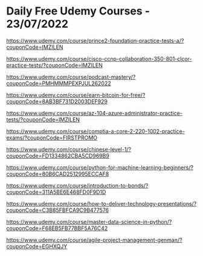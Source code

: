 # Daily Free Udemy Courses - 23/07/2022

https://www.udemy.com/course/prince2-foundation-practice-tests-a/?couponCode=IMZILEN
https://www.udemy.com/course/cisco-ccnp-collaboration-350-801-clcor-practice-tests/?couponCode=IMZILEN
https://www.udemy.com/course/podcast-mastery/?couponCode=PMHMMMPEXPJUL262022
https://www.udemy.com/course/earn-bitcoin-for-free/?couponCode=8AB3BF731D2003DEF929
https://www.udemy.com/course/az-104-azure-administrator-practice-tests/?couponCode=IMZILEN
https://www.udemy.com/course/comptia-a-core-2-220-1002-practice-exams/?couponCode=FIRSTPROMO
https://www.udemy.com/course/chinese-level-1/?couponCode=FD1334862CBA5CD969B9
https://www.udemy.com/course/python-for-machine-learning-beginners/?couponCode=80B6CAD2512995ECCAF8
https://www.udemy.com/course/introduction-to-bonds/?couponCode=311A5BE6E468FD0F9D1D
https://www.udemy.com/course/how-to-deliver-technology-presentations/?couponCode=C3B85FBFCA9C9B477576
https://www.udemy.com/course/master-data-science-in-python/?couponCode=F68EB5FB77BBF5A76C42
https://www.udemy.com/course/agile-project-management-genman/?couponCode=EGHXQJY
